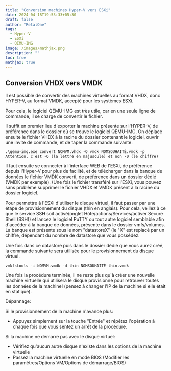 ```yaml
---
title: "Conversion machines Hyper-V vers ESXi"
date: 2024-04-18T19:53:33+05:30
draft: false
author: "RetalOne"
tags:
  - Hyper-V
  - ESXi
  - QEMU-IMG
image: /images/mathjax.png
description: ""
toc: true
mathjax: true
---
```


## Conversion VHDX vers VMDK

Il est possible de convertir des machines virtuelles au format VHDX, donc HYPER-V, au format VMDK, accepté pour les systèmes ESXi.

Pour cela, le logiciel QEMU-IMG est très utile, car en une seule ligne de commande, il se charge de convertir le fichier.

Il suffit en premier lieu d'exporter la machine présente sur l'HYPER-V, de préférence dans le dossier où se trouve le logiciel QEMU-IMG. On déplace ensuite le fichier VHDX à la racine du dossier contenant le logiciel, ouvrir une invite de commande, et de taper la commande suivante: 

```
.\qemu-img.exe convert NOMVM.vhdx -O vmdk NOMSOUHAITÉ.vmdk -p
Attention, c'est -O (la lettre en majuscule) et non -0 (le chiffre)
```

Il faut ensuite se connecter à l'interface WEB de l'ESXi, de préférence depuis l'Hyper-V pour plus de facilité, et de télécharger dans la banque de données le fichier VMDK converti, de préférence dans un dossier dédié (VMDK par exemple). (Une fois le fichier transféré sur l'ESXi, vous pouvez sans problème supprimer le fichier VHDX et VMDK présent à la racine du dossier logiciel.

Pour permettre à l'ESXi d'utiliser le disque virtuel, il faut passer par une étape de provisionnement du disque (thin en anglais). Pour cela, veillez à ce que le service SSH soit activé(onglet Hôte/actions/Services/activer Secure Shell (SSH)) et lancez le logiciel PuTTY ou tout autre logiciel semblable afin d'accéder à la banque de données, présente dans le dossier vmfs/volumes. La banque est présente sous le nom "datastoreX" (le "X" est replacé par un chiffre, dépendant du nombre de datastore que vous possédez.

Une fois dans ce datastore puis dans le dossier dédié que vous aurez créé, la commande suivante sera utilisée pour le provisionnement du disque virtuel.

```
vmkfstools -i NOMVM.vmdk -d thin NOMSOUHAITÉ-thin.vmdk
```

Une fois la procédure terminée, il ne reste plus qu'à créer une nouvelle machine virtuelle qui utilisera le disque provisionné pour retrouver toutes les données de la machine! (pensez à changer l'IP de la machine si elle était en statique).



Dépannage:

Si le provisionnement de la machine n'avance plus:
- Appuyez simplement sur la touche "Entrée" et répétez l'opération à chaque fois que vous sentez un arrêt de la procédure.

Si la machine ne démarre pas avec le disque virtuel:
- Vérifiez qu'aucun autre disque n'existe dans les options de la machine virtuelle
- Passez la machine virtuelle en mode BIOS (Modifier les paramètres/Options VM/Options de démarrage/BIOS)
